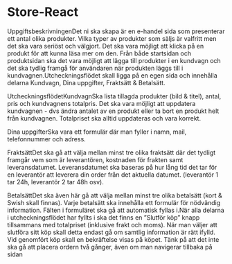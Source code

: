 # Store-React
UppgiftsbeskrivningenDet ni ska skapa är en e-handel sida som presenterar ett antal olika produkter. Vilka typer av produkter som säljs är valfritt men det ska vara seriöst och välgjort. Det ska vara möjligt att klicka på en produkt för att kunna läsa mer om den. Från både startsidan och produktsidan ska det vara möjligt att lägga till produkter i en kundvagn och det ska tydlig framgå för användaren när produkten läggs till i kundvagnen.Utcheckningsflödet skall ligga på en egen sida och innehålla delarna Kundvagn, Dina uppgifter, Fraktsätt & Betalsätt.

UtcheckningsflödetKundvagnSka lista tillagda produkter (bild & titel), antal, pris och kundvagnens totalpris. Det ska vara möjligt att uppdatera kundvagnen - dvs ändra antalet av en produkt eller ta bort en produkt helt från kundvagnen. Totalpriset ska alltid uppdateras och vara korrekt.

Dina uppgifterSka vara ett formulär där man fyller i namn, mail, telefonnummer och adress.

FraktsättDet ska gå att välja mellan minst tre olika fraktsätt där det tydligt framgår vem som är leverantören, kostnaden för frakten samt leveransdatumet. 
Leveransdatumet ska baseras på hur lång tid det tar för en leverantör att leverera din order från det aktuella datumet. (leverantör 1 tar 24h, leverantör 2 tar 48h osv).

BetalsättDet ska även här gå att välja mellan minst tre olika betalsätt (kort & Swish skall finnas). Varje betalsätt ska innehålla ett formulär för nödvändig information. Fälten i formuläret ska gå att automatisk fyllas i.När alla delarna i utcheckningsflödet har fyllts i ska det finns en ”Slutför köp” knapp tillsammans med totalpriset (inklusive frakt och moms). När man väljer att slutföra sitt köp skall detta endast gå om samtlig information är rätt ifylld. Vid genomfört köp skall en bekräftelse visas på köpet. Tänk på att det inte ska gå att placera ordern två gånger, även om man navigerar tillbaka på sidan
